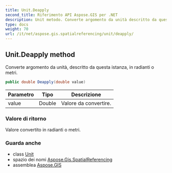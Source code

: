 ```yaml
---
title: Unit.Deapply
second_title: Riferimento API Aspose.GIS per .NET
description: Unit metodo. Converte argomento da unità descritto da questa istanza in radianti o metri.
type: docs
weight: 70
url: /it/net/aspose.gis.spatialreferencing/unit/deapply/
---
```

## Unit.Deapply method

Converte argomento da unità, descritto da questa istanza, in radianti o metri.

```csharp
public double Deapply(double value)
```

| Parametro | Tipo | Descrizione |
| --- | --- | --- |
| value | Double | Valore da convertire. |

### Valore di ritorno

Valore convertito in radianti o metri.

### Guarda anche

* class [Unit](../)
* spazio dei nomi [Aspose.Gis.SpatialReferencing](../../unit/)
* assemblea [Aspose.GIS](../../../)


